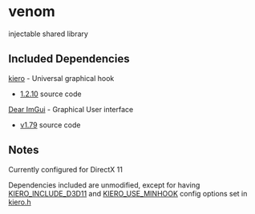 # venom

injectable shared library

## Included Dependencies

[kiero](https://github.com/Rebzzel/kiero) - Universal graphical hook
* [1.2.10](https://github.com/Rebzzel/kiero/archive/9c60cb381cf4ef8b46eea2e1b1b2a2b9afb63076.zip) source code

[Dear ImGui](https://github.com/ocornut/imgui) - Graphical User interface
* [v1.79](https://github.com/ocornut/imgui/archive/v1.79.zip) source code

## Notes

Currently configured for DirectX 11

Dependencies included are unmodified, except for having [KIERO_INCLUDE_D3D11](include/kiero/kiero.h#L10) and [KIERO_USE_MINHOOK](include/kiero/kiero.h#L14) config options set in [kiero.h](include/kiero/kiero.h)
